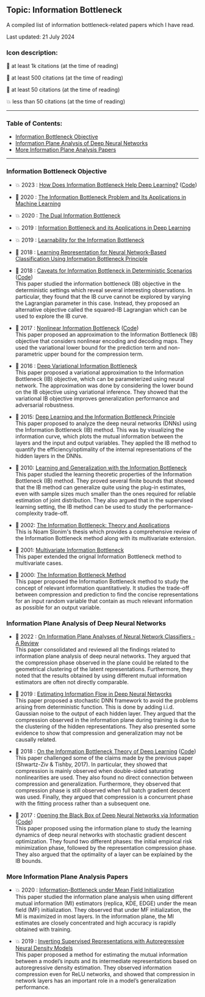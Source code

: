 ## Topic: Information Bottleneck

A compiled list of information bottleneck-related papers which I have read.

Last updated: 21 July 2024

### Icon description:

🥇 at least 1k citations (at the time of reading)

🥈 at least 500 citations (at the time of reading)

🥉 at least 50 citations (at the time of reading)

💥 less than 50 citations (at the time of reading)

----

### Table of Contents:
- [Information Bottleneck Objective](#information-bottleneck-objective)
- [Information Plane Analysis of Deep Neural Networks](#information-plane-analysis-of-deep-neural-networks)
- [More Information Plane Analysis Papers](#more-information-plane-analysis-papers)

----

### Information Bottleneck Objective

* 💥 2023 : [How Does Information Bottleneck Help Deep Learning?](https://arxiv.org/pdf/2305.18887) ([Code](https://github.com/xu-ji/information-bottleneck))<br>

* 🥉 2020 : [The Information Bottleneck Problem and Its Applications in Machine Learning](https://arxiv.org/pdf/2004.14941) <br>

* 💥 2020 : [The Dual Information Bottleneck](https://arxiv.org/pdf/2006.04641) <br>

* 💥 2019 : [Information Bottleneck and its Applications in Deep Learning](https://arxiv.org/pdf/1904.03743) <br>

* 💥 2019 : [Learnability for the Information Bottleneck](https://arxiv.org/pdf/1907.07331) <br>

* 🥉 2018 : [Learning Representation for Neural Network-Based Classification Using Information Bottleneck Principle](https://arxiv.org/pdf/1802.09766) <br>

* 🥉 2018 : [Caveats for Information Bottleneck in Deterministic Scenarios](https://arxiv.org/pdf/1808.07593) ([Code](https://github.com/artemyk/ibcurve)) <br>
This paper studied the information bottleneck (IB) objective in the deterministic settings which reveal several interesting observations. In particular, they found that the IB curve cannot be explored by varying the Lagrangian parameter in this case. Instead, they proposed an alternative objective called the squared-IB Lagrangian which can be used to explore the IB curve.

* 🥉 2017 : [Nonlinear Information Bottleneck](https://arxiv.org/pdf/1705.02436) ([Code](https://github.com/artemyk/nonlinearIB)) <br>
This paper proposed an approximation to the Information Bottleneck (IB) objective that considers nonlinear encoding and decoding maps. They used the variational lower bound for the prediction term and non-parametric upper bound for the compression term.

* 🥇 2016 : [Deep Variational Information Bottleneck](https://arxiv.org/pdf/1612.00410) <br>
This paper proposed a variational approximation to the Information Bottleneck (IB) objective, which can be parameterized using neural network. The approximation was done by considering the lower bound on the IB objective using variational inference. They showed that the variational IB objective improves generalization performance and adversarial robustness.

* 🥇 2015: [Deep Learning and the Information Bottleneck Principle](https://arxiv.org/pdf/1503.02406) <br>
This paper proposed to analyze the deep neural networks (DNNs) using the Information Bottleneck (IB) method. This was by visualizing the information curve, which plots the mutual information between the layers and the input and output variables. They applied the IB method to quantify the efficiency/optimality of the internal representations of the hidden layers in the DNNs.

* 🥉 2010: [Learning and Generalization with the Information Bottleneck](https://www.cs.huji.ac.il/labs/learning/Papers/ibgen.pdf) <br>
This paper studied the learning theoretic properties of the Information Bottleneck (IB) method. They proved several finite bounds that showed that the IB method can generalize quite using the plug-in estimates, even with sample sizes much smaller than the ones required for reliable estimation of joint distribution. They also argued that in the supervised learning setting, the IB method can be used to study the performance-complexity trade-off.

* 🥉 2002: [The Information Bottleneck: Theory and Applications](https://www.cs.huji.ac.il/labs/learning/Theses/Slonim_PhD.pdf) <br>
This is Noam Slonim's thesis which provides a comprehensive review of the Information Bottleneck method along with its multivariate extension.

* 🥉 2001: [Multivariate Information Bottleneck](https://arxiv.org/pdf/1301.2270) <br>
This paper extended the orignal Information Bottleneck method to multivariate cases.

* 🥇 2000: [The Information Bottleneck Method](https://arxiv.org/pdf/physics/0004057) <br>
This paper proposed the Information Bottleneck method to study the concept of relevant information quantitatively. It studies the trade-off between compression and prediction to find the concise representations for an input random variable that contain as much relevant information as possible for an output variable.

### Information Plane Analysis of Deep Neural Networks

* 🥉 2022 : [On Information Plane Analyses of Neural Network Classifiers - A Review](https://arxiv.org/pdf/2003.09671) <br>
This paper consolidated and reviewed all the findings related to information plane analysis of deep neural networks. They argued that the compression phase observed in the plane could be related to the geometrical clustering of the latent representations. Furthermore, they noted that the results obtained by using different mutual information estimators are often not directly comparable.

* 🥉 2019 : [Estimating Information Flow in Deep Neural Networks](https://arxiv.org/pdf/1810.05728) <br>
This paper proposed a stochastic DNN framework to avoid the problems arising from deterministic function. This is done by adding i.i.d. Gaussian noise to the output of each hidden layer. They argued that the compression observed in the information plane during training is due to the clustering of the hidden representations. They also presented some evidence to show that compression and generalization may not be causally related.


* 🥈 2018 : [On the Information Bottleneck Theory of Deep Learning](https://openreview.net/pdf?id=ry_WPG-A-) ([Code](https://github.com/artemyk/ibsgd)) <br>
This paper challenged some of the claims made by the previous paper (Shwartz-Ziv & Tishby, 2017). In particular, they showed that compression is mainly observed when double-sided saturating nonlinearities are used. They also found no direct connection between compression and generalization. Furthermore, they observed that compression phase is still observed when full batch gradient descent was used. Finally, they argued that compression is a concurrent phase with the fitting process rather than a subsequent one.

* 🥇 2017 : [Opening the Black Box of Deep Neural Networks via Information](https://arxiv.org/pdf/1703.00810) ([Code](https://github.com/ravidziv/IDNNs)) <br>
This paper proposed using the information plane to study the learning dynamics of deep neural networks with stochastic gradient descent optimization. They found two different phases: the initial empirical risk minimization phase, followed by the representation compression phase. They also argued that the optimality of a layer can be explained by the IB bounds.

### More Information Plane Analysis Papers

* 💥 2020 : [Information-Bottleneck under Mean Field Initialization](https://people.maths.ox.ac.uk/tanner/papers/AbTa_InfBott_mean_field_ICML.pdf) <br>
This paper studied the information plane analysis when using different mutual information (MI) estimators (replica, KDE, EDGE) under the mean field (MF) initialization. They observed that under MF initialization, the MI is maximized in most layers. In the information plane, the MI estimates are closely concentrated and high accuracy is rapidly obtained with training.

* 💥 2019 : [Inverting Supervised Representations with Autoregressive Neural Density Models](https://arxiv.org/pdf/1806.00400) <br>
This paper proposed a method for estimating the mutual information between a model’s
inputs and its intermediate representations based on autoregressive density estimation. They observed information compression even for ReLU networks, and showed that compression in network layers has an important role in a model’s generalization performance.